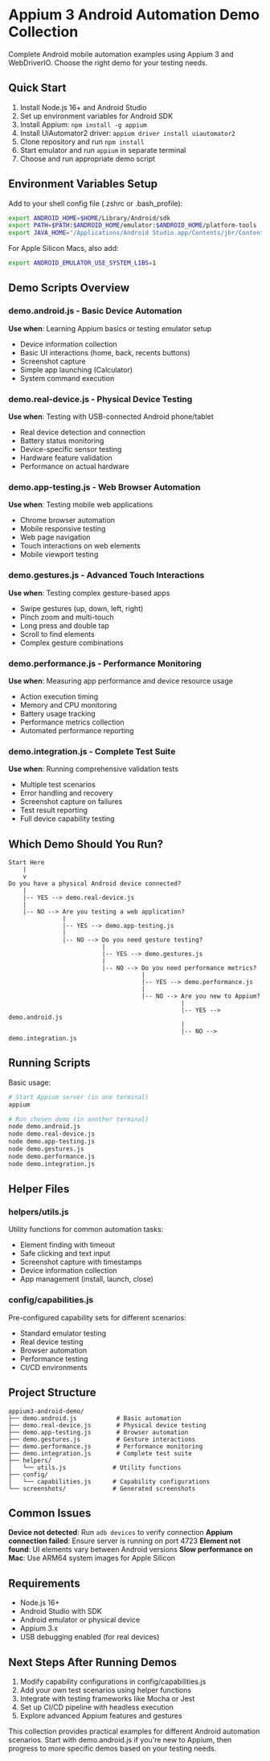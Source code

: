# Appium 3 Android Automation Demo Collection

Complete Android mobile automation examples using Appium 3 and WebDriverIO. Choose the right demo for your testing needs.

## Quick Start

1. Install Node.js 16+ and Android Studio
2. Set up environment variables for Android SDK
3. Install Appium: `npm install -g appium`
4. Install UiAutomator2 driver: `appium driver install uiautomator2`
5. Clone repository and run `npm install`
6. Start emulator and run `appium` in separate terminal
7. Choose and run appropriate demo script

## Environment Variables Setup

Add to your shell config file (.zshrc or .bash_profile):

```bash
export ANDROID_HOME=$HOME/Library/Android/sdk
export PATH=$PATH:$ANDROID_HOME/emulator:$ANDROID_HOME/platform-tools
export JAVA_HOME="/Applications/Android Studio.app/Contents/jbr/Contents/Home"
```

For Apple Silicon Macs, also add:
```bash
export ANDROID_EMULATOR_USE_SYSTEM_LIBS=1
```

## Demo Scripts Overview

### demo.android.js - Basic Device Automation
**Use when**: Learning Appium basics or testing emulator setup
- Device information collection
- Basic UI interactions (home, back, recents buttons)
- Screenshot capture
- Simple app launching (Calculator)
- System command execution

### demo.real-device.js - Physical Device Testing
**Use when**: Testing with USB-connected Android phone/tablet
- Real device detection and connection
- Battery status monitoring
- Device-specific sensor testing
- Hardware feature validation
- Performance on actual hardware

### demo.app-testing.js - Web Browser Automation
**Use when**: Testing mobile web applications
- Chrome browser automation
- Mobile responsive testing
- Web page navigation
- Touch interactions on web elements
- Mobile viewport testing

### demo.gestures.js - Advanced Touch Interactions
**Use when**: Testing complex gesture-based apps
- Swipe gestures (up, down, left, right)
- Pinch zoom and multi-touch
- Long press and double tap
- Scroll to find elements
- Complex gesture combinations

### demo.performance.js - Performance Monitoring
**Use when**: Measuring app performance and device resource usage
- Action execution timing
- Memory and CPU monitoring
- Battery usage tracking
- Performance metrics collection
- Automated performance reporting

### demo.integration.js - Complete Test Suite
**Use when**: Running comprehensive validation tests
- Multiple test scenarios
- Error handling and recovery
- Screenshot capture on failures
- Test result reporting
- Full device capability testing

## Which Demo Should You Run?

```
Start Here
    |
    v
Do you have a physical Android device connected?
    |
    |-- YES --> demo.real-device.js
    |
    |-- NO --> Are you testing a web application?
               |
               |-- YES --> demo.app-testing.js
               |
               |-- NO --> Do you need gesture testing?
                          |
                          |-- YES --> demo.gestures.js
                          |
                          |-- NO --> Do you need performance metrics?
                                     |
                                     |-- YES --> demo.performance.js
                                     |
                                     |-- NO --> Are you new to Appium?
                                                |
                                                |-- YES --> demo.android.js
                                                |
                                                |-- NO --> demo.integration.js
```

## Running Scripts

Basic usage:
```bash
# Start Appium server (in one terminal)
appium

# Run chosen demo (in another terminal)
node demo.android.js
node demo.real-device.js
node demo.app-testing.js
node demo.gestures.js
node demo.performance.js
node demo.integration.js
```

## Helper Files

### helpers/utils.js
Utility functions for common automation tasks:
- Element finding with timeout
- Safe clicking and text input
- Screenshot capture with timestamps
- Device information collection
- App management (install, launch, close)

### config/capabilities.js
Pre-configured capability sets for different scenarios:
- Standard emulator testing
- Real device testing
- Browser automation
- Performance testing
- CI/CD environments

## Project Structure

```
appium3-android-demo/
├── demo.android.js           # Basic automation
├── demo.real-device.js       # Physical device testing
├── demo.app-testing.js       # Browser automation
├── demo.gestures.js          # Gesture interactions
├── demo.performance.js       # Performance monitoring
├── demo.integration.js       # Complete test suite
├── helpers/
│   └── utils.js             # Utility functions
├── config/
│   └── capabilities.js      # Capability configurations
└── screenshots/             # Generated screenshots
```

## Common Issues

**Device not detected**: Run `adb devices` to verify connection
**Appium connection failed**: Ensure server is running on port 4723
**Element not found**: UI elements vary between Android versions
**Slow performance on Mac**: Use ARM64 system images for Apple Silicon

## Requirements

- Node.js 16+
- Android Studio with SDK
- Android emulator or physical device
- Appium 3.x
- USB debugging enabled (for real devices)

## Next Steps After Running Demos

1. Modify capability configurations in config/capabilities.js
2. Add your own test scenarios using helper functions
3. Integrate with testing frameworks like Mocha or Jest
4. Set up CI/CD pipeline with headless execution
5. Explore advanced Appium features and gestures

This collection provides practical examples for different Android automation scenarios. Start with demo.android.js if you're new to Appium, then progress to more specific demos based on your testing needs.